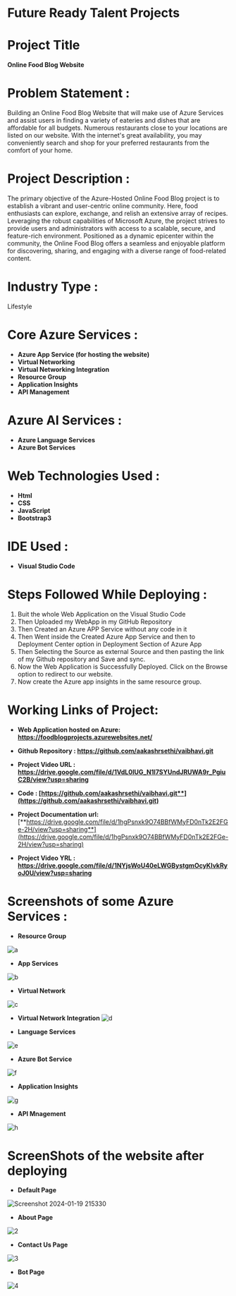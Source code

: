 
# Future Ready Talent Projects

# Project Title

**Online Food Blog Website**

# Problem Statement :
Building an Online Food Blog Website that will make use of Azure Services and assist users in finding a variety of eateries and dishes that are affordable for all budgets. Numerous restaurants close to your locations are listed on our website. With the internet's great availability, you may conveniently search and shop for your preferred restaurants from the comfort of your home.

# Project Description :

The primary objective of the Azure-Hosted Online Food Blog project is to establish a vibrant and user-centric online community. Here, food enthusiasts can explore, exchange, and relish an extensive array of recipes. Leveraging the robust capabilities of Microsoft Azure, the project strives to provide users and administrators with access to a scalable, secure, and feature-rich environment. Positioned as a dynamic epicenter within the community, the Online Food Blog offers a seamless and enjoyable platform for discovering, sharing, and engaging with a diverse range of food-related content.

# Industry Type :

Lifestyle

# Core Azure Services :

- **Azure App Service (for hosting the website)**
- **Virtual Networking**
- **Virtual Networking Integration**
- **Resource Group**
- **Application Insights**
- **API Management**

# Azure AI Services :

- **Azure Language Services** 
- **Azure Bot Services**

# Web Technologies Used :
- **Html**
-	**CSS**
- **JavaScript**
-	**Bootstrap3**

# IDE Used :

- **Visual Studio Code**

# Steps Followed While Deploying :
1. Buit the whole Web Application on the Visual Studio Code
2. Then Uploaded my WebApp in my GitHub Repository
3. Then Created an Azure APP Service without any code in it
4. Then Went inside the Created Azure App Service and then to Deployment Center option in Deployment Section of Azure App
5. Then Selecting the Source as external Source and then pasting the link of my Github repository and Save and sync.
6. Now the Web Application is Successfully Deployed. Click on the Browse option to redirect to our website.
7. Now create the Azure app insights in the same resource group.

# Working Links of Project:

- **Web Application hosted on Azure: https://foodblogprojects.azurewebsites.net/**
  
- **Github Repository : https://github.com/aakashrsethi/vaibhavi.git**

- **Project Video URL : https://drive.google.com/file/d/1VdL0lUG_N1l7SYUndJRUWA9r_PgiuC2B/view?usp=sharing**
  
- **Code : [https://github.com/aakashrsethi/vaibhavi.git**](https://github.com/aakashrsethi/vaibhavi.git)**
  
- **Project Documentation url:** [**https://drive.google.com/file/d/1hgPsnxk9O74BBfWMyFD0nTk2E2FGe-2H/view?usp=sharing**](https://drive.google.com/file/d/1hgPsnxk9O74BBfWMyFD0nTk2E2FGe-2H/view?usp=sharing)

- **Project Video YRL : https://drive.google.com/file/d/1NYjsWoU40eLWGBystgmOcyKlvkRyoJ0U/view?usp=sharing**








# Screenshots of some Azure Services :

- **Resource Group**
  
![a](https://github.com/aakashrsethi/vaibhavi/assets/110621778/d02bcfe5-f924-4f3a-a682-b2314d99c069)

- **App Services**
  
![b](https://github.com/aakashrsethi/vaibhavi/assets/110621778/ee13c9d0-996f-40b7-953b-16ba75e3b23b)

- **Virtual Network**
  
![c](https://github.com/aakashrsethi/vaibhavi/assets/110621778/e98f0a16-ed23-473c-98d8-e33e7b50dd75)

- **Virtual Network Integration**
![d](https://github.com/aakashrsethi/vaibhavi/assets/110621778/7c54b88b-8958-4676-b329-9e26e2ff675d)

- **Language Services**
  
![e](https://github.com/aakashrsethi/vaibhavi/assets/110621778/e34d80cf-576b-467a-a1a2-75251233a4cb)

- **Azure Bot Service**
  
![f](https://github.com/aakashrsethi/vaibhavi/assets/110621778/6cd1ff83-a625-4800-a060-7ce7ceb177f5)

- **Application Insights**
  
![g](https://github.com/aakashrsethi/vaibhavi/assets/110621778/f0207479-020e-49e8-bbfa-03fcb0557917)

- **API Mnagement**
  
![h](https://github.com/aakashrsethi/vaibhavi/assets/110621778/16588a49-8f88-4e8e-a4ff-7e29e837cc23)


# ScreenShots of the website after deploying 

- **Default Page**

![Screenshot 2024-01-19 215330](https://github.com/aakashrsethi/vaibhavi/assets/110621778/710bcbec-2aa1-42d1-b203-be8b3103716d)

- **About Page**

![2](https://github.com/aakashrsethi/vaibhavi/assets/110621778/a13d6871-7489-4c2c-b573-1f45b888a58e)

- **Contact Us Page**

![3](https://github.com/aakashrsethi/vaibhavi/assets/110621778/c202c8f2-7a8a-4954-a452-87eb6fe16d77)

- **Bot Page**

![4](https://github.com/aakashrsethi/vaibhavi/assets/110621778/0671ba56-7145-48b7-8d29-7d2eeda44391)


















